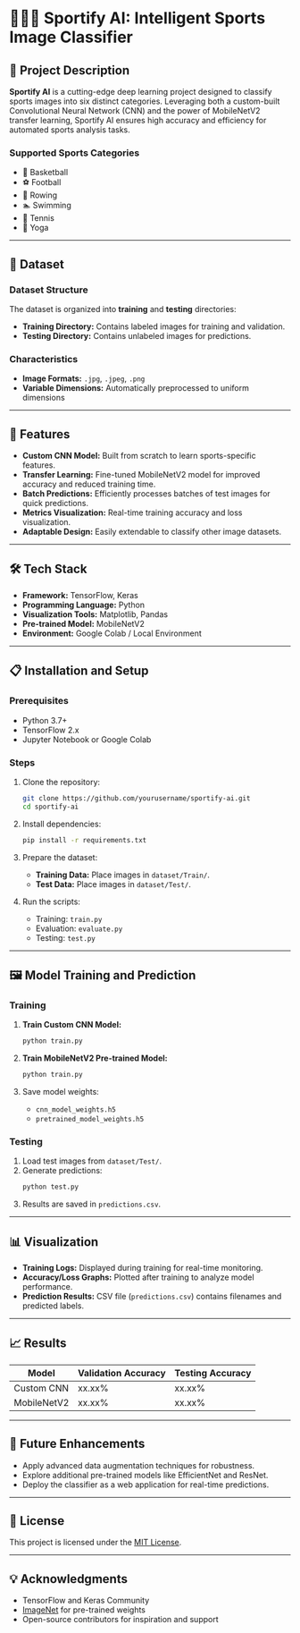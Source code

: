 # 🏋️‍♂️🏅 **Sportify AI**: Intelligent Sports Image Classifier

## 📄 Project Description

**Sportify AI** is a cutting-edge deep learning project designed to classify sports images into six distinct categories. Leveraging both a custom-built Convolutional Neural Network (CNN) and the power of MobileNetV2 transfer learning, Sportify AI ensures high accuracy and efficiency for automated sports analysis tasks.

### Supported Sports Categories
- 🏀 Basketball
- ⚽ Football
- 🚣 Rowing
- 🏊 Swimming
- 🎾 Tennis
- 🧘 Yoga

---

## 📂 Dataset

### Dataset Structure
The dataset is organized into **training** and **testing** directories:
- **Training Directory:** Contains labeled images for training and validation.
- **Testing Directory:** Contains unlabeled images for predictions.

### Characteristics
- **Image Formats:** `.jpg`, `.jpeg`, `.png`
- **Variable Dimensions:** Automatically preprocessed to uniform dimensions

---

## 🚀 Features

- **Custom CNN Model:** Built from scratch to learn sports-specific features.
- **Transfer Learning:** Fine-tuned MobileNetV2 model for improved accuracy and reduced training time.
- **Batch Predictions:** Efficiently processes batches of test images for quick predictions.
- **Metrics Visualization:** Real-time training accuracy and loss visualization.
- **Adaptable Design:** Easily extendable to classify other image datasets.

---

## 🛠️ Tech Stack

- **Framework:** TensorFlow, Keras
- **Programming Language:** Python
- **Visualization Tools:** Matplotlib, Pandas
- **Pre-trained Model:** MobileNetV2
- **Environment:** Google Colab / Local Environment

---

## 📋 Installation and Setup

### Prerequisites
- Python 3.7+
- TensorFlow 2.x
- Jupyter Notebook or Google Colab

### Steps
1. Clone the repository:
   ```bash
   git clone https://github.com/yourusername/sportify-ai.git
   cd sportify-ai
   ```

2. Install dependencies:
   ```bash
   pip install -r requirements.txt
   ```

3. Prepare the dataset:
   - **Training Data:** Place images in `dataset/Train/`.
   - **Test Data:** Place images in `dataset/Test/`.

4. Run the scripts:
   - Training: `train.py`
   - Evaluation: `evaluate.py`
   - Testing: `test.py`

---

## 🖼️ Model Training and Prediction

### Training
1. **Train Custom CNN Model:**
   ```bash
   python train.py
   ```

2. **Train MobileNetV2 Pre-trained Model:**
   ```bash
   python train.py
   ```

3. Save model weights:
   - `cnn_model_weights.h5`
   - `pretrained_model_weights.h5`

### Testing
1. Load test images from `dataset/Test/`.
2. Generate predictions:
   ```bash
   python test.py
   ```
3. Results are saved in `predictions.csv`.

---

## 📊 Visualization

- **Training Logs:** Displayed during training for real-time monitoring.
- **Accuracy/Loss Graphs:** Plotted after training to analyze model performance.
- **Prediction Results:** CSV file (`predictions.csv`) contains filenames and predicted labels.

---

## 📈 Results

| **Model**           | **Validation Accuracy** | **Testing Accuracy** |
|---------------------|-------------------------|-----------------------|
| Custom CNN          | xx.xx%                 | xx.xx%               |
| MobileNetV2         | xx.xx%                 | xx.xx%               |

---

## 📌 Future Enhancements

- Apply advanced data augmentation techniques for robustness.
- Explore additional pre-trained models like EfficientNet and ResNet.
- Deploy the classifier as a web application for real-time predictions.

---

## 📜 License

This project is licensed under the [MIT License](LICENSE).

---

## 💡 Acknowledgments

- TensorFlow and Keras Community
- [ImageNet](https://www.image-net.org/) for pre-trained weights
- Open-source contributors for inspiration and support
